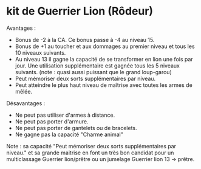 # kit de Guerrier Lion (Rôdeur)

Avantages :
- Bonus de -2 à la CA. Ce bonus passe à -4 au niveau 15.
- Bonus de +1 au toucher et aux dommages au premier niveau et tous les 10 niveaux suivants.
- Au niveau 13 il gagne la capacité de se transformer en lion une fois par jour. Une utilisation supplémentaire est gagnée tous les 5 niveaux suivants. (note : quasi aussi puissant que le grand loup-garou)
- Peut mémoriser deux sorts supplémentaires par niveau.
- Peut atteindre le plus haut niveau de maîtrise avec toutes les armes de mêlée.

Désavantages :
- Ne peut pas utiliser d'armes à distance.
- Ne peut pas porter d'armure.
- Ne peut pas porter de gantelets ou de bracelets.
- Ne gagne pas la capacité "Charme animal"

Note : sa capacité "Peut mémoriser deux sorts supplémentaires par niveau." et sa grande maitrise en font un très bon candidat pour un multiclassage Guerrier lion/prêtre ou un jumelage Guerrier lion 13 -> prêtre. 

